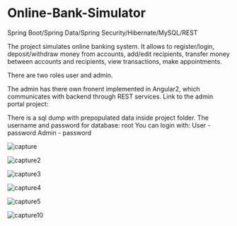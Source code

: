 # Online-Bank-Simulator
Spring Boot/Spring Data/Spring Security/Hibernate/MySQL/REST

The project simulates online banking system. It allows to register/login, deposit/withdraw money from accounts, add/edit recipients,
transfer money between accounts and recipients, view transactions, make appointments.

There are two roles user and admin. 

The admin has there own fronent implemented in Angular2, which communicates with backend through REST services.
Link to the admin portal project:

There is a sql dump with prepopulated data inside project folder. The username and password for database: root
You can login with:
User - password
Admin - password

![capture](https://cloud.githubusercontent.com/assets/18744749/21913805/73f36774-d937-11e6-8ea0-d9108bd99e1f.PNG)

![capture2](https://cloud.githubusercontent.com/assets/18744749/21913808/7939e320-d937-11e6-8e16-4c39a857754b.PNG)

![capture3](https://cloud.githubusercontent.com/assets/18744749/21913812/7ebb9b0e-d937-11e6-81b2-6ac6ff8df086.PNG)

![capture4](https://cloud.githubusercontent.com/assets/18744749/21913814/81fe1968-d937-11e6-85b8-4a83c5134cef.PNG)

![capture5](https://cloud.githubusercontent.com/assets/18744749/21913816/84b1469e-d937-11e6-8190-07caa98dde59.PNG)

![capture10](https://cloud.githubusercontent.com/assets/18744749/21913817/86ea7da4-d937-11e6-8c18-d6ee22c92176.PNG)


